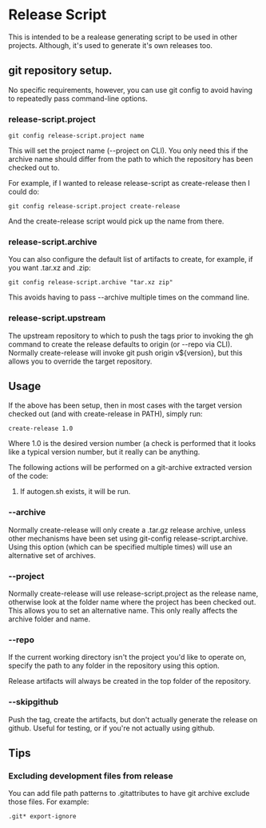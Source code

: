 # Release Script

This is intended to be a realease generating script to be used in other
projects.  Although, it's used to generate it's own releases too.

## git repository setup.

No specific requirements, however, you can use git config to avoid having to
repeatedly pass command-line options.

### release-script.project

```git config release-script.project name```

This will set the project name (--project on CLI).  You only need this if the
archive name should differ from the path to which the repository has been
checked out to.

For example, if I wanted to release release-script as create-release then I could do:

```git config release-script.project create-release```

And the create-release script would pick up the name from there.

### release-script.archive

You can also configure the default list of artifacts to create, for example, if
you want .tar.xz and .zip:

```git config release-script.archive "tar.xz zip"```

This avoids having to pass --archive multiple times on the command line.

### release-script.upstream

The upstream repository to which to push the tags prior to invoking the gh
command to create the release defaults to origin (or --repo via CLI).  Normally
create-release will invoke git push origin v${version}, but this allows you to
override the target repository.

## Usage

If the above has been setup, then in most cases with the target version checked
out (and with create-release in PATH), simply run:

```
create-release 1.0
```

Where 1.0 is the desired version number (a check is performed that it looks
like a typical version number, but it really can be anything.

The following actions will be performed on a git-archive extracted version of
the code:

1. If autogen.sh exists, it will be run.

### --archive

Normally create-release will only create a .tar.gz release archive, unless
other mechanisms have been set using git-config release-script.archive.  Using
this option (which can be specified multiple times) will use an alternative set
of archives.

### --project

Normally create-release will use release-script.project as the release name,
otherwise look at the folder name where the project has been checked out.  This
allows you to set an alternative name.  This only really affects the archive
folder and name.

### --repo

If the current working directory isn't the project you'd like to operate on,
specify the path to any folder in the repository using this option.

Release artifacts will always be created in the top folder of the repository.

### --skipgithub

Push the tag, create the artifacts, but don't actually generate the release on
github.  Useful for testing, or if you're not actually using github.

## Tips

### Excluding development files from release

You can add file path patterns to .gitattributes to have git archive exclude
those files.  For example:

```
.git* export-ignore
```
